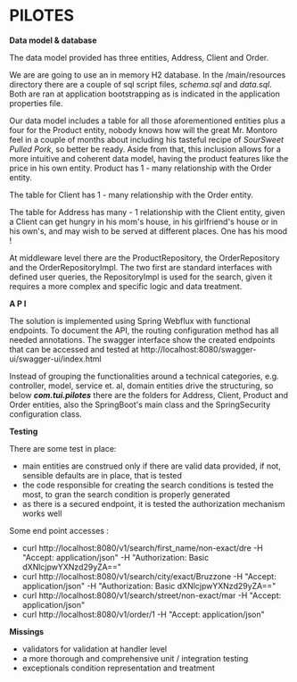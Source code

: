 # PILOTES

**Data model & database** 

The data model provided has three entities, Address, Client and Order. 

We are are going to use an in memory H2 database. In the /main/resources directory there are a couple of sql
script files, _schema.sql_ and _data.sql_. Both are ran at application bootstrapping as is indicated in the 
application properties file.

Our data model includes a table for all those aforementioned entities plus a four for the Product entity, nobody 
knows how will the great Mr. Montoro feel in a couple of months about including his tasteful recipe of _*SourSweet 
Pulled Pork*_, so better be ready. Aside from that, this inclusion allows for a more intuitive and coherent data model,
having the product features like the price in his own entity. Product has 1 - many relationship with the Order entity.

The table for Client has 1 - many relationship with the Order entity.

The table for Address has many - 1 relationship with the Client entity, given a Client can get hungry 
in his mom's house, in his girlfriend's house or in his own's, and may wish to be served at different places. One has 
his mood !

At middleware level there are the ProductRepository, the OrderRepository and the OrderRepositoryImpl. The two first are 
standard interfaces with defined user queries, the RepositoryImpl is used for the search, given it requires a more 
complex and specific logic and data treatment.  

**A P I**

The solution is implemented using Spring Webflux with functional endpoints. To document the API, the routing 
configuration method has all needed annotations. The swagger interface show the created endpoints that  can be accessed
and tested at http://localhost:8080/swagger-ui/swagger-ui/index.html

Instead of grouping the functionalities around a technical categories, e.g. controller, model, service et. al, domain
entities drive the structuring, so below _**com.tui.pilotes**_ there are the folders for Address, Client, Product and Order 
entities, also the SpringBoot's  main class and the SpringSecurity configuration class.   

**Testing**

There are some test in place:

- main entities are construed only if there are valid data provided, if not, sensible defaults are in place, that is tested
- the code responsible for creating the search conditions is tested the most, to gran the search condition is properly generated
- as there is a secured endpoint, it is tested the authorization mechanism works well

Some end point accesses :
- curl http://localhost:8080/v1/search/first_name/non-exact/dre -H "Accept: application/json" -H "Authorization: Basic dXNlcjpwYXNzd29yZA=="
- curl http://localhost:8080/v1/search/city/exact/Bruzzone -H "Accept: application/json" -H "Authorization: Basic dXNlcjpwYXNzd29yZA=="
- curl http://localhost:8080/v1/search/street/non-exact/mar -H "Accept: application/json"
- curl http://localhost:8080/v1/order/1 -H "Accept: application/json"

**Missings**

- validators for validation at handler level
- a more thorough and comprehensive unit / integration  testing 
- exceptionals condition representation and  treatment


